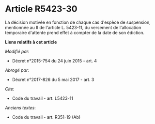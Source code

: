 # Article R5423-30

La décision motivée en fonction de chaque cas d'espèce de suspension, mentionnée au II de l'article L. 5423-11, du versement
de l'allocation temporaire d'attente prend effet à compter de la date de son édiction.

**Liens relatifs à cet article**

_Modifié par_:

  - Décret n°2015-754 du 24 juin 2015 - art. 4

_Abrogé par_:

  - Décret n°2017-826 du 5 mai 2017 - art. 3

_Cite_:

  - Code du travail - art. L5423-11

_Anciens textes_:

  - Code du travail - art. R351-19 (Ab)
